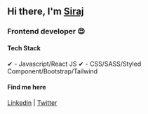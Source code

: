 ## Hi there, I'm [Siraj]  

### Frontend developer 😍

#### Tech Stack
✔ - Javascript/React JS
✔ - CSS/SASS/Styled Component/Bootstrap/Tailwind

#### Find me here
[Linkedin] | [Twitter]

<br/>

[Siraj]: https://portfolio-2-0-hazel-one.vercel.app/
[twitter]: https://twitter.com/engsiraj_
[linkedin]: https://linkedin.com/in/engsiraj


